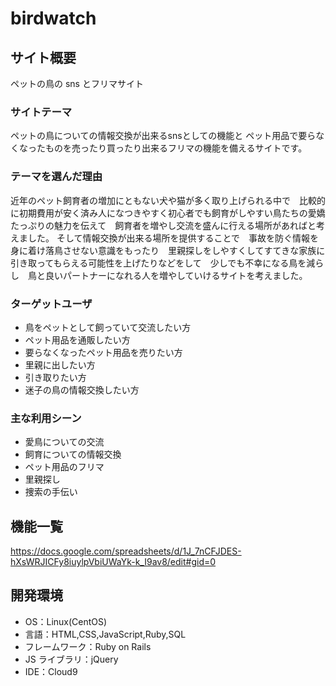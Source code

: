 # birdwatch

## サイト概要

  ペットの鳥の sns とフリマサイト

### サイトテーマ

  ペットの鳥についての情報交換が出来るsnsとしての機能と ペット用品で要らなくなったものを売ったり買ったり出来るフリマの機能を備えるサイトです。

### テーマを選んだ理由

  近年のペット飼育者の増加にともない犬や猫が多く取り上げられる中で　比較的に初期費用が安く済み人になつきやすく初心者でも飼育がしやすい鳥たちの愛嬌たっぷりの魅力を伝えて　飼育者を増やし交流を盛んに行える場所があればと考えました。
  そして情報交換が出来る場所を提供することで　事故を防ぐ情報を身に着け落鳥させない意識をもったり　里親探しをしやすくしてすてきな家族に引き取ってもらえる可能性を上げたりなどをして　少しでも不幸になる鳥を減らし　鳥と良いパートナーになれる人を増やしていけるサイトを考えました。

### ターゲットユーザ

  - 鳥をペットとして飼っていて交流したい方
  - ペット用品を通販したい方
  - 要らなくなったペット用品を売りたい方
  - 里親に出したい方
  - 引き取りたい方
  - 迷子の鳥の情報交換したい方

### 主な利用シーン

  - 愛鳥についての交流
  - 飼育についての情報交換
  - ペット用品のフリマ
  - 里親探し
  - 捜索の手伝い

## 機能一覧

  https://docs.google.com/spreadsheets/d/1J_7nCFJDES-hXsWRJICFy8iuylpVbiUWaYk-k_I9av8/edit#gid=0

## 開発環境

- OS：Linux(CentOS)
- 言語：HTML,CSS,JavaScript,Ruby,SQL
- フレームワーク：Ruby on Rails
- JS ライブラリ：jQuery
- IDE：Cloud9
